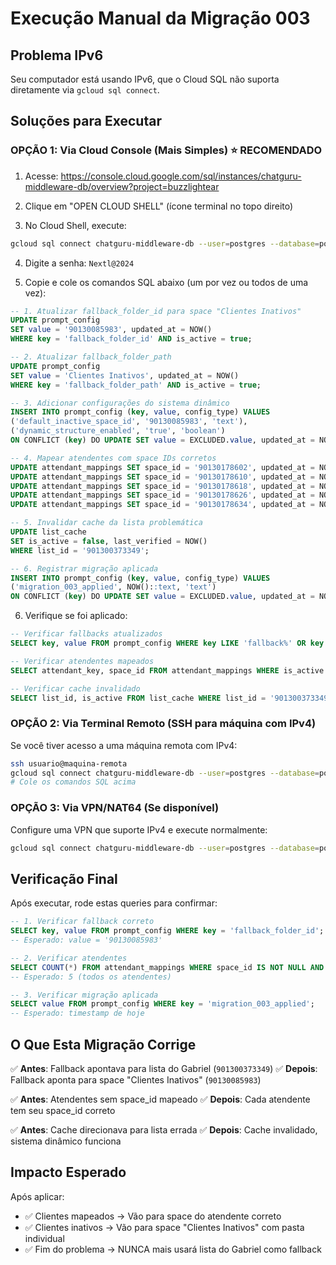 # Execução Manual da Migração 003

## Problema IPv6
Seu computador está usando IPv6, que o Cloud SQL não suporta diretamente via `gcloud sql connect`.

## Soluções para Executar

### OPÇÃO 1: Via Cloud Console (Mais Simples) ⭐ RECOMENDADO

1. Acesse: https://console.cloud.google.com/sql/instances/chatguru-middleware-db/overview?project=buzzlightear

2. Clique em "OPEN CLOUD SHELL" (ícone terminal no topo direito)

3. No Cloud Shell, execute:
```bash
gcloud sql connect chatguru-middleware-db --user=postgres --database=postgres
```

4. Digite a senha: `Nextl@2024`

5. Copie e cole os comandos SQL abaixo (um por vez ou todos de uma vez):

```sql
-- 1. Atualizar fallback_folder_id para space "Clientes Inativos"
UPDATE prompt_config
SET value = '90130085983', updated_at = NOW()
WHERE key = 'fallback_folder_id' AND is_active = true;

-- 2. Atualizar fallback_folder_path
UPDATE prompt_config
SET value = 'Clientes Inativos', updated_at = NOW()
WHERE key = 'fallback_folder_path' AND is_active = true;

-- 3. Adicionar configurações do sistema dinâmico
INSERT INTO prompt_config (key, value, config_type) VALUES
('default_inactive_space_id', '90130085983', 'text'),
('dynamic_structure_enabled', 'true', 'boolean')
ON CONFLICT (key) DO UPDATE SET value = EXCLUDED.value, updated_at = NOW();

-- 4. Mapear atendentes com space IDs corretos
UPDATE attendant_mappings SET space_id = '90130178602', updated_at = NOW() WHERE attendant_key = 'anne';
UPDATE attendant_mappings SET space_id = '90130178610', updated_at = NOW() WHERE attendant_key = 'bruna';
UPDATE attendant_mappings SET space_id = '90130178618', updated_at = NOW() WHERE attendant_key = 'mariana_cruz';
UPDATE attendant_mappings SET space_id = '90130178626', updated_at = NOW() WHERE attendant_key = 'mariana_medeiros';
UPDATE attendant_mappings SET space_id = '90130178634', updated_at = NOW() WHERE attendant_key = 'gabriel';

-- 5. Invalidar cache da lista problemática
UPDATE list_cache
SET is_active = false, last_verified = NOW()
WHERE list_id = '901300373349';

-- 6. Registrar migração aplicada
INSERT INTO prompt_config (key, value, config_type) VALUES
('migration_003_applied', NOW()::text, 'text')
ON CONFLICT (key) DO UPDATE SET value = EXCLUDED.value, updated_at = NOW();
```

6. Verifique se foi aplicado:
```sql
-- Verificar fallbacks atualizados
SELECT key, value FROM prompt_config WHERE key LIKE 'fallback%' OR key LIKE 'default_inactive%' OR key LIKE 'dynamic_structure%';

-- Verificar atendentes mapeados
SELECT attendant_key, space_id FROM attendant_mappings WHERE is_active = true;

-- Verificar cache invalidado
SELECT list_id, is_active FROM list_cache WHERE list_id = '901300373349';
```

### OPÇÃO 2: Via Terminal Remoto (SSH para máquina com IPv4)

Se você tiver acesso a uma máquina remota com IPv4:
```bash
ssh usuario@maquina-remota
gcloud sql connect chatguru-middleware-db --user=postgres --database=postgres --project=buzzlightear
# Cole os comandos SQL acima
```

### OPÇÃO 3: Via VPN/NAT64 (Se disponível)

Configure uma VPN que suporte IPv4 e execute normalmente:
```bash
gcloud sql connect chatguru-middleware-db --user=postgres --database=postgres
```

## Verificação Final

Após executar, rode estas queries para confirmar:

```sql
-- 1. Verificar fallback correto
SELECT key, value FROM prompt_config WHERE key = 'fallback_folder_id';
-- Esperado: value = '90130085983'

-- 2. Verificar atendentes
SELECT COUNT(*) FROM attendant_mappings WHERE space_id IS NOT NULL AND is_active = true;
-- Esperado: 5 (todos os atendentes)

-- 3. Verificar migração aplicada
SELECT value FROM prompt_config WHERE key = 'migration_003_applied';
-- Esperado: timestamp de hoje
```

## O Que Esta Migração Corrige

✅ **Antes**: Fallback apontava para lista do Gabriel (`901300373349`)
✅ **Depois**: Fallback aponta para space "Clientes Inativos" (`90130085983`)

✅ **Antes**: Atendentes sem space_id mapeado
✅ **Depois**: Cada atendente tem seu space_id correto

✅ **Antes**: Cache direcionava para lista errada
✅ **Depois**: Cache invalidado, sistema dinâmico funciona

## Impacto Esperado

Após aplicar:
- ✅ Clientes mapeados → Vão para space do atendente correto
- ✅ Clientes inativos → Vão para space "Clientes Inativos" com pasta individual
- ✅ Fim do problema → NUNCA mais usará lista do Gabriel como fallback
